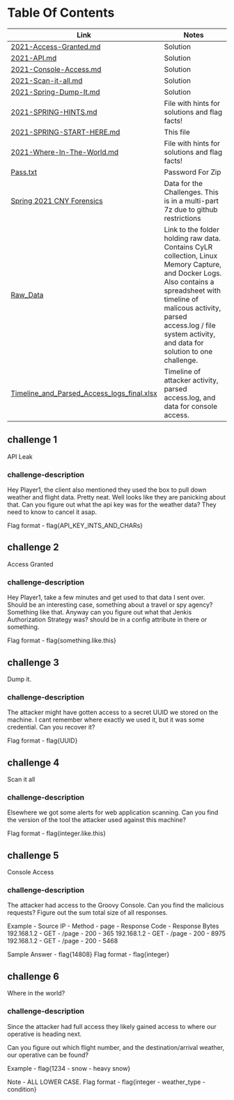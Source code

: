 # Table Of Contents
| Link                                                                                 | Notes                                                                                                                                                                                                                                                   |
| ------------------------------------------------------------------------------------ | ------------------------------------------------------------------------------------------------------------------------------------------------------------------------------------------------------------------------------------------------------- |
| [2021-Access-Granted.md](./2021-Access-Granted.md)                                   | Solution                                                                                                                                                                                                                                                |
| [2021-API.md](2021-API.md)                                                         | Solution                                                                                                                                                                                                                                                |
| [2021-Console-Access.md](./2021-Console-Access.md)                                   | Solution                                                                                                                                                                                                                                                |
| [2021-Scan-it-all.md](./2021-Scan-it-all.md)                                         | Solution                                                                                                                                                                                                                                                |
| [2021-Spring-Dump-It.md](./2021-Spring-Dump-It.md)                                   | Solution                                                                                                                                                                                                                                                |
| [2021-SPRING-HINTS.md](./2021-SPRING-HINTS.md)                                       | File with hints for solutions and flag facts!                                                                                                                                                                                                           |
| [2021-SPRING-START-HERE.md](./2021-SPRING-START-HERE.md)                             | This file                                                                                                                                                                                                                                               |
| [2021-Where-In-The-World.md](./2021-Where-In-The-World.md)                           | File with hints for solutions and flag facts!                                                                                                                                                                                                           |
| [Pass.txt](./Pass.txt)                                                               | Password For Zip                                                                                                                                                                                                                                        |
| [Spring 2021 CNY Forensics](./Spring%202021%20CNY%20Forensics_Draft/) | Data for the Challenges. This is in a multi-part 7z due to github restrictions                                                                                                                                                                                                                               |
| [Raw_Data](./Raw_Data)                                                             | Link to the folder holding raw data. Contains CyLR collection, Linux Memory Capture, and Docker Logs. Also contains a spreadsheet with timeline of malicous activity, parsed access.log / file system activity, and data for solution to one challenge. |
| [Timeline_and_Parsed_Access_logs_final.xlsx](./Timeline_and_Parsed_Access_logs_final.xlsx)                                                             | Timeline of attacker activity, parsed access.log, and data for console access. |




## challenge 1
API Leak

### challenge-description
Hey Player1, the client also mentioned they used the box to pull down weather and flight data. Pretty neat.
Well looks like they are panicking about that. Can you figure out what the api key was for the weather data? They need to know to cancel it asap.

Flag format - flag{API_KEY_INTS_AND_CHARs}


## challenge 2
Access Granted

### challenge-description
Hey Player1, take a few minutes and get used to that data I sent over. Should be an interesting case, something about a travel or spy agency? Something like that.
Anyway can you figure out what that Jenkis Authorization Strategy was? should be in a config attribute in there or something. 

Flag format - flag{something.like.this}


## challenge 3
Dump it.

### challenge-description
The attacker might have gotten access to a secret UUID we stored on the machine. I cant remember where exactly we used it, but it was some credential. Can you recover it?

Flag format - flag{UUID}


## challenge 4
Scan it all

### challenge-description
Elsewhere we got some alerts for web application scanning. Can you find the version of the tool the attacker used against this machine?

Flag format - flag{integer.like.this}


## challenge 5
Console Access

### challenge-description
The attacker had access to the Groovy Console. Can you find the malicious requests? Figure out the sum total size of all responses.

Example - 
Source IP - Method - page - Response Code - Response Bytes 
192.168.1.2 - GET - /page - 200 - 365
192.168.1.2 - GET - /page - 200 - 8975
192.168.1.2 - GET - /page - 200 - 5468

Sample Answer - flag{14808}
Flag format - flag{integer}


## challenge 6
Where in the world?
### challenge-description
Since the attacker had full access they likely gained access to where our operative is heading next. 

Can you figure out which flight number, and the destination/arrival weather, our operative can be found?

Example - flag{1234 - snow - heavy snow}

Note - ALL LOWER CASE.
Flag format - flag{integer - weather_type - condition}